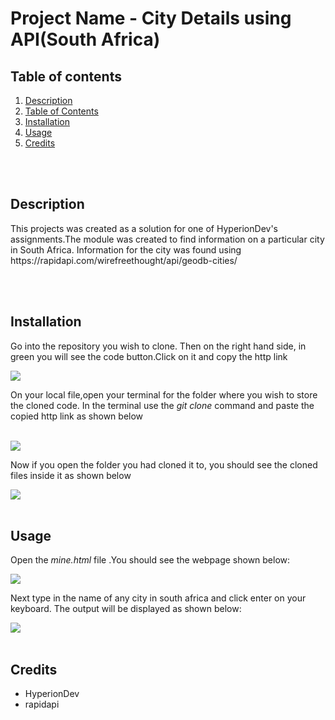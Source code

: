 <h1>Project Name - City Details using API(South Africa)</h1>

<h2 id="content">Table of contents</h2>
<ol>
<li><a href="#preview">Description</a></li>
<li><a href="#content">Table of Contents</a></li>
<li><a href="#install">Installation</a></li>
<li><a href="#use">Usage</a></li>
<li><a href="#credits">Credits</a></li>
</ol>
<br><br>
<h2 id="preview">Description</h2>
<p>This projects was created as a solution for one of HyperionDev's assignments.The module was created to find information on a particular city in South Africa. Information for the city was found using https://rapidapi.com/wirefreethought/api/geodb-cities/</p>
<br><br>

<h2 id="install">Installation</h2>

<p>Go into the repository you wish to clone. Then on the right hand side, in green you will see the code button.Click on it and copy the http link</p>
<img src="https://user-images.githubusercontent.com/124401488/217663134-3e115073-bd61-4a35-a356-46a29cfd0acd.png"><br>
<p>On your local file,open your terminal for the folder where you wish to store the cloned code. In the terminal use the <i>git clone</i> command and paste the copied http link as shown below</p><br>
<img src="https://user-images.githubusercontent.com/124401488/217668502-3926993f-5773-4d4a-9be3-36c837309964.png"><br>
<p>Now if you open the folder you had cloned it to, you should see the cloned files inside it as shown below</p>
<img src="https://user-images.githubusercontent.com/124401488/217669010-f3081547-0292-4fca-ad8f-31bc6d8f13e2.png">
<br><br>

<h2 id="use">Usage</h2>

<p>Open the <i>mine.html</i> file .You should see the webpage shown below:</p>
<img  src="https://user-images.githubusercontent.com/124401488/217669827-095b6e02-5de9-4d18-8771-320048de0350.png">
<p>Next type in the name of any city in south africa and click enter on your keyboard. The output will be displayed as shown below:</p>
<img src="https://user-images.githubusercontent.com/124401488/217670168-fcad990f-76c1-4fdc-8461-e3ec46117a57.png">
<br><br>

<h2 id="credits">Credits</h2>

<ul>
<li>HyperionDev</li>
<li>rapidapi</li>
</ul>








